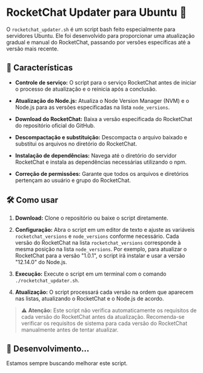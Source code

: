 # RocketChat Updater para Ubuntu 🚀

O `rocketchat_updater.sh` é um script bash feito especialmente para servidores Ubuntu. Ele foi desenvolvido para proporcionar uma atualização gradual e manual do RocketChat, passando por versões específicas até a versão mais recente.

## 🌟 Características

- **Controle de serviço:** O script para o serviço RocketChat antes de iniciar o processo de atualização e o reinicia após a conclusão.

- **Atualização do Node.js:** Atualiza o Node Version Manager (NVM) e o Node.js para as versões especificadas na lista `node_versions`.

- **Download do RocketChat:** Baixa a versão especificada do RocketChat do repositório oficial do GitHub.

- **Descompactação e substituição:** Descompacta o arquivo baixado e substitui os arquivos no diretório do RocketChat.

- **Instalação de dependências:** Navega até o diretório do servidor RocketChat e instala as dependências necessárias utilizando o npm.

- **Correção de permissões:** Garante que todos os arquivos e diretórios pertençam ao usuário e grupo do RocketChat.

## 🛠️ Como usar

1. **Download:** Clone o repositório ou baixe o script diretamente.

2. **Configuração:** Abra o script em um editor de texto e ajuste as variáveis `rocketchat_versions` e `node_versions` conforme necessário. Cada versão do RocketChat na lista `rocketchat_versions` corresponde à mesma posição na lista `node_versions`. Por exemplo, para atualizar o RocketChat para a versão "1.0.1", o script irá instalar e usar a versão "12.14.0" do Node.js.

3. **Execução:** Execute o script em um terminal com o comando `./rocketchat_updater.sh`.

4. **Atualização:** O script processará cada versão na ordem que aparecem nas listas, atualizando o RocketChat e o Node.js de acordo.

> ⚠️ **Atenção:** Este script não verifica automaticamente os requisitos de cada versão do RocketChat antes da atualização. Recomenda-se verificar os requisitos de sistema para cada versão do RocketChat manualmente antes de tentar atualizar.

## 🎉 Desenvolvimento...

Estamos sempre buscando melhorar este script.
